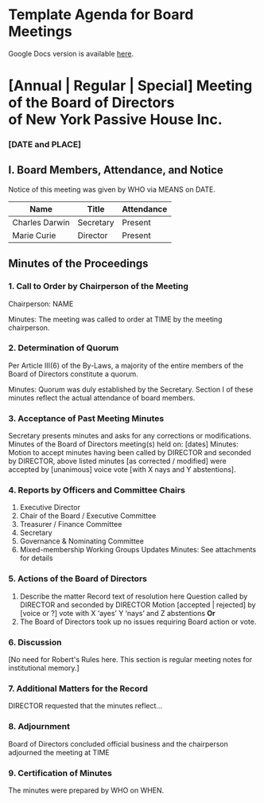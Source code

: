 # Template Agenda for Board Meetings

Google Docs version is available [here](https://docs.google.com/document/d/1f3IX0oaPmploKVMi9uoB_ltaF2nEnC27P4Zj7ddSIpc/edit?usp=sharing).

# [Annual | Regular | Special] Meeting of the Board of Directors <br /> of New York Passive House Inc.

### [DATE and PLACE]

## I. Board Members, Attendance, and Notice

Notice of this meeting was given by WHO via MEANS on DATE.

| Name | Title | Attendance |
| --- | --- | --- |
| Charles Darwin | Secretary | Present |
| Marie Curie | Director | Present |

## Minutes of the Proceedings

### 1. Call to Order by Chairperson of the Meeting
Chairperson: NAME

Minutes: The meeting was called to order at TIME by the meeting chairperson.

### 2. Determination of Quorum
Per Article III(6) of the By-Laws, a majority of the entire members of the Board of Directors constitute a quorum. 

Minutes: Quorum was duly established by the Secretary. Section I of these minutes reflect the actual attendance of board members.

### 3. Acceptance of Past Meeting Minutes

Secretary presents minutes and asks for any corrections or modifications.
Minutes of the Board of Directors meeting(s) held on: [dates]
Minutes: Motion to accept minutes having been called by DIRECTOR and seconded by DIRECTOR, above listed minutes [as corrected / modified] were accepted by [unanimous] voice vote [with X nays and Y abstentions].

### 4. Reports by Officers and Committee Chairs

1. Executive Director
1. Chair of the Board / Executive Committee
1. Treasurer / Finance Committee
1. Secretary
1. Governance & Nominating Committee
1. Mixed-membership Working Groups Updates
Minutes: See attachments for details

### 5. Actions of the Board of Directors

1. Describe the matter
Record text of resolution here
Question called by DIRECTOR and seconded by DIRECTOR
Motion [accepted | rejected] by [voice or ?] vote with X ‘ayes’ Y ‘nays’ and Z abstentions
**Or**
1. The Board of Directors took up no issues requiring Board action or vote.

### 6. Discussion

[No need for Robert's Rules here. This section is regular meeting notes for institutional memory.]

### 7. Additional Matters for the Record

DIRECTOR requested that the minutes reflect...

### 8. Adjournment

Board of Directors concluded official business and the chairperson adjourned the meeting at TIME

### 9. Certification of Minutes

The minutes were prepared by WHO on WHEN.

